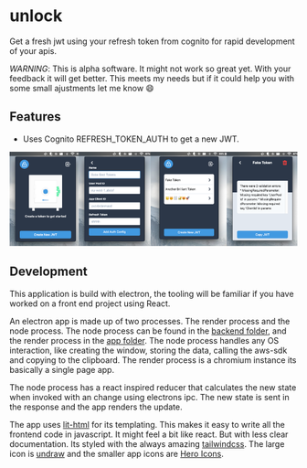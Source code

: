# unlock

Get a fresh jwt using your refresh token from cognito for rapid development of your apis.

*WARNING*: This is alpha software. It might not work so great yet. With your feedback it will get better. This meets my needs but if it could help you with some small ajustments let me know :smile:

## Features

* Uses Cognito REFRESH_TOKEN_AUTH to get a new JWT.

![all the pages in a row](screenshots/tokens.png)

## Development

This application is build with electron, the tooling will be familiar if you have worked on a front end project using React.

An electron app is made up of two processes. The render process and the node process. The node process can be found in the [backend folder](./src/backend/main.js), and the render process in the [app folder](./src/app/render.js). The node process handles any OS interaction, like creating the window, storing the data, calling the aws-sdk and copying to the clipboard. The render process is a chromium instance its basically a single page app.

The node process has a react inspired reducer that calculates the new state when invoked with an change using electrons ipc. The new state is sent in the response and the app renders the update.

The app uses [lit-html](https://lit-html.polymer-project.org/) for its templating. This makes it easy to write all the frontend code in javascript. It might feel a bit like react. But with less clear documentation. Its styled with the always amazing [tailwindcss](https://tailwindcss.com/). The large icon is [undraw](https://undraw.co/) and the smaller app icons are [Hero Icons](https://github.com/refactoringui/heroicons).
